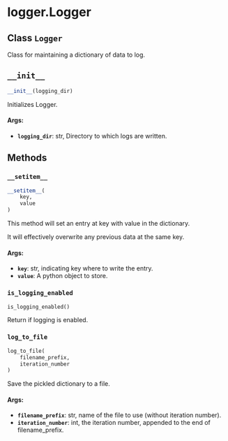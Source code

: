 <div itemscope itemtype="http://developers.google.com/ReferenceObject">
<meta itemprop="name" content="logger.Logger" />
<meta itemprop="path" content="Stable" />
<meta itemprop="property" content="__init__"/>
<meta itemprop="property" content="__setitem__"/>
<meta itemprop="property" content="is_logging_enabled"/>
<meta itemprop="property" content="log_to_file"/>
</div>

# logger.Logger

## Class `Logger`

Class for maintaining a dictionary of data to log.

<h2 id="__init__"><code>__init__</code></h2>

```python
__init__(logging_dir)
```

Initializes Logger.

#### Args:

*   <b>`logging_dir`</b>: str, Directory to which logs are written.

## Methods

<h3 id="__setitem__"><code>__setitem__</code></h3>

```python
__setitem__(
    key,
    value
)
```

This method will set an entry at key with value in the dictionary.

It will effectively overwrite any previous data at the same key.

#### Args:

*   <b>`key`</b>: str, indicating key where to write the entry.
*   <b>`value`</b>: A python object to store.

<h3 id="is_logging_enabled"><code>is_logging_enabled</code></h3>

```python
is_logging_enabled()
```

Return if logging is enabled.

<h3 id="log_to_file"><code>log_to_file</code></h3>

```python
log_to_file(
    filename_prefix,
    iteration_number
)
```

Save the pickled dictionary to a file.

#### Args:

*   <b>`filename_prefix`</b>: str, name of the file to use (without iteration
    number).
*   <b>`iteration_number`</b>: int, the iteration number, appended to the end of
    filename_prefix.

